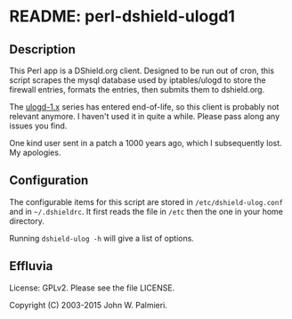 # README: perl-dshield-ulogd1

## Description

This Perl app is a DShield.org client. Designed to be run out of cron, this script scrapes the mysql database used by iptables/ulogd to store the firewall entries, formats the entries, then submits them to dshield.org.

The [ulogd-1.x](http://www.netfilter.org/projects/ulogd/index.html) series has entered end-of-life, so this client is probably not relevant anymore. I haven't used it in quite a while. Please pass along any issues you find.

One kind user sent in a patch a 1000 years ago, which I subsequently lost. My apologies.

## Configuration

The configurable items for this script are stored in `/etc/dshield-ulog.conf` and in `~/.dshieldrc`. It first reads the file in `/etc` then the one in your home directory.

Running `dshield-ulog -h` will give a list of options.

## Effluvia

License: GPLv2. Please see the file LICENSE.

Copyright (C) 2003-2015 John W. Palmieri.
